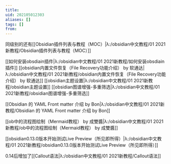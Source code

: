 ```yaml
---
title: 
uid: 202105012303
aliases: []
tags: []
from: 
---
```

同级别的还有[[Obsidian插件列表与教程（MOC）|λ:/obsidian中文教程/01 2021新教程/Obsidian插件列表与教程（MOC）]]

[[如何安装obsdiain插件|λ:/obsidian中文教程/01 2021新教程/如何安装obsdiain插件]]
[[obsidian内置文件恢复（File Recovery功能介绍） by 软通达|λ:/obsidian中文教程/01 2021新教程/obsidian内置文件恢复（File Recovery功能介绍） by 软通达]]
[[obsidian主题设置|λ:/obsidian中文教程/01 2021新教程/obsidian主题设置]]
[[obsidian图谱增强-多重筛选|λ:/obsidian中文教程/01 2021新教程/obsidian图谱增强-多重筛选]]

[[Obsidian 的 YAML Front matter 介绍 by Bon|λ:/obsidian中文教程/01 2021新教程/Obsidian 的 YAML Front matter 介绍 by Bon]]

[[ob中的流程图绘制（Mermaid教程） by 成雙醬|λ:/obsidian中文教程/01 2021新教程/ob中的流程图绘制（Mermaid教程） by 成雙醬]]

[[obsidian0.13.0版本开始测试Live Preview（所见即所得）|λ:/obsidian中文教程/01 2021新教程/obsidian0.13.0版本开始测试Live Preview（所见即所得）]]

0.14后增加了[[Callout语法|λ:/obsidian中文教程/01 2021新教程/Callout语法]]